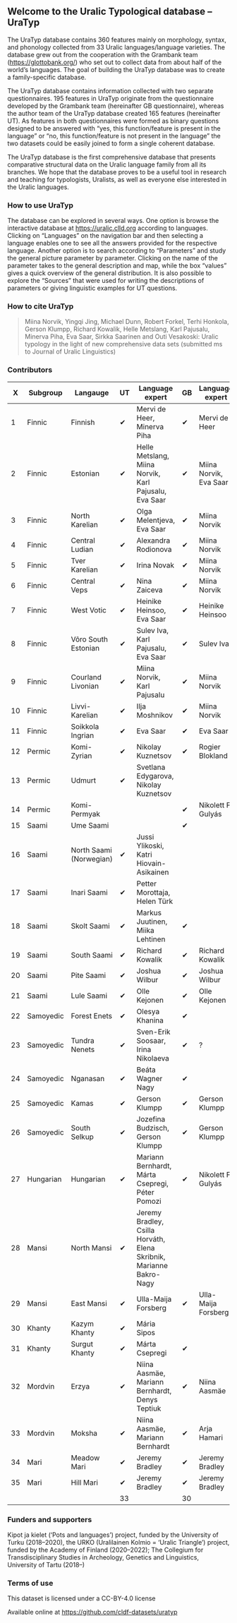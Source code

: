 ## Welcome to the Uralic Typological database – UraTyp

The UraTyp database contains 360 features mainly on morphology, syntax, and phonology collected from 33 Uralic languages/language varieties. The database grew out from the cooperation with the Grambank team (https://glottobank.org/) who set out to collect data from about half of the world’s languages. The goal of building the UraTyp database was to create a family-specific database.

The UraTyp database contains information collected with two separate questionnaires. 195 features in UraTyp originate from the questionnaire developed by the Grambank team (hereinafter GB questionnaire), whereas the author team of the UraTyp database created 165 features (hereinafter UT). As features in both questionnaires were formed as binary questions designed to be answered with “yes, this function/feature is present in the language” or “no, this function/feature is not present in the language” the two datasets could be easily joined to form a single coherent database. 

The UraTyp database is the first comprehensive database that presents comparative structural data on the Uralic language family from all its branches. 
We hope that the database proves to be a useful tool in research and teaching for typologists, Uralists, as well as everyone else interested in the Uralic languages. 

### How to use UraTyp

The database can be explored in several ways. One option is browse the interactive database at https://uralic.clld.org according to languages. Clicking on “Languages” on the navigation bar and then selecting a language enables one to see all the answers provided for the respective language. Another option is to search according to “Parameters” and study the general picture parameter by parameter. Clicking on the name of the parameter takes to the general description and map, while the box “values” gives a quick overview of the general distribution. It is also possible to explore the “Sources” that were used for writing the descriptions of parameters or giving linguistic examples for UT questions. 

### How to cite UraTyp

> Miina Norvik, Yingqi Jing, Michael Dunn, Robert Forkel, Terhi Honkola, Gerson Klumpp, Richard Kowalik, Helle Metslang, Karl Pajusalu, Minerva Piha, Eva Saar, Sirkka Saarinen and Outi Vesakoski: Uralic typology in the light of new comprehensive data sets (submitted ms to Journal of Uralic Linguistics)

### Contributors
X|Subgroup|Langauge|UT|Language expert|GB|Language expert
---|---|---|---|---|---|---
1|Finnic|Finnish|✔|Mervi de Heer, Minerva Piha|✔|Mervi de Heer
2|Finnic|Estonian|✔|Helle Metslang, Miina Norvik, Karl Pajusalu, Eva Saar|✔|Miina Norvik, Eva Saar
3|Finnic|North Karelian|✔|Olga Melentjeva, Eva Saar|✔|Miina Norvik
4|Finnic|Central Ludian|✔|Alexandra Rodionova|✔|Miina Norvik
5|Finnic|Tver Karelian|✔|Irina Novak|✔|Miina Norvik
6|Finnic|Central Veps|✔|Nina Zaiceva|✔|Miina Norvik
7|Finnic|West Votic|✔|Heinike Heinsoo, Eva Saar|✔|Heinike Heinsoo
8|Finnic|Võro South Estonian|✔|Sulev Iva, Karl Pajusalu, Eva Saar|✔|Sulev Iva
9|Finnic|Courland Livonian|✔|Miina Norvik, Karl Pajusalu|✔|Miina Norvik
10|Finnic|Livvi-Karelian|✔|Ilja Moshnikov|✔|Miina Norvik
11|Finnic|Soikkola Ingrian|✔|Eva Saar|✔|Eva Saar
12|Permic|Komi-Zyrian|✔|Nikolay Kuznetsov|✔|Rogier Blokland
13|Permic|Udmurt|✔|Svetlana Edygarova, Nikolay Kuznetsov||
14|Permic|Komi-Permyak|||✔|Nikolett F. Gulyás
15|Saami|Ume Saami|||✔|
16|Saami|North Saami (Norwegian)|✔|Jussi Ylikoski, Katri Hiovain-Asikainen||
17|Saami|Inari Saami|✔|Petter Morottaja, Helen Türk||
18|Saami|Skolt Saami|✔|Markus Juutinen, Miika Lehtinen|✔|
19|Saami|South Saami|✔|Richard Kowalik|✔|Richard Kowalik
20|Saami|Pite Saami|✔|Joshua Wilbur|✔|Joshua Wilbur
21|Saami|Lule Saami|✔|Olle Kejonen|✔|Olle Kejonen
22|Samoyedic|Forest Enets|✔|Olesya Khanina|✔|
23|Samoyedic|Tundra Nenets|✔|Sven-Erik Soosaar, Irina Nikolaeva|✔|?
24|Samoyedic|Nganasan|✔|Beáta Wagner Nagy|✔|
25|Samoyedic|Kamas|✔|Gerson Klumpp|✔|Gerson Klumpp
26|Samoyedic|South Selkup|✔|Jozefina Budzisch, Gerson Klumpp|✔|Gerson Klumpp
27|Hungarian|Hungarian|✔|Mariann Bernhardt, Márta Csepregi, Péter Pomozi|✔|Nikolett F. Gulyás
28|Mansi|North Mansi|✔|Jeremy Bradley, Csilla Horváth, Elena Skribnik, Marianne Bakro-Nagy||
29|Mansi|East Mansi|✔|Ulla-Maija Forsberg|✔|Ulla-Maija Forsberg
30|Khanty|Kazym Khanty|✔|Mária Sipos||
31|Khanty|Surgut Khanty|✔|Márta Csepregi|✔|
32|Mordvin|Erzya|✔|Niina Aasmäe, Mariann Bernhardt, Denys Teptiuk|✔|Niina Aasmäe
33|Mordvin|Moksha|✔|Niina Aasmäe,  Mariann Bernhardt|✔|Arja Hamari
34|Mari|Meadow Mari|✔|Jeremy Bradley|✔|Jeremy Bradley
35|Mari|Hill Mari|✔|Jeremy Bradley|✔|Jeremy Bradley
||||33||30|

### Funders and supporters
Kipot ja kielet (‘Pots and languages’) project, funded by the University of Turku (2018–2020), the URKO (Uralilainen Kolmio = ‘Uralic Triangle’) project, funded by the Academy of Finland (2020–2022); The Collegium for Transdisciplinary Studies in Archeology, Genetics and Linguistics, University of Tartu (2018–)

### Terms of use

This dataset is licensed under a CC-BY-4.0 license

Available online at https://github.com/cldf-datasets/uratyp
